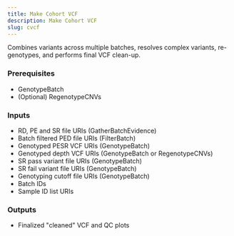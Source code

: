 ```yaml
---
title: Make Cohort VCF
description: Make Cohort VCF
slug: cvcf
---
```


Combines variants across multiple batches, resolves complex variants, 
re-genotypes, and performs final VCF clean-up.

### Prerequisites

- GenotypeBatch
- (Optional) RegenotypeCNVs

### Inputs

- RD, PE and SR file URIs (GatherBatchEvidence)
- Batch filtered PED file URIs (FilterBatch)
- Genotyped PESR VCF URIs (GenotypeBatch)
- Genotyped depth VCF URIs (GenotypeBatch or RegenotypeCNVs)
- SR pass variant file URIs (GenotypeBatch)
- SR fail variant file URIs (GenotypeBatch)
- Genotyping cutoff file URIs (GenotypeBatch)
- Batch IDs
- Sample ID list URIs

### Outputs

- Finalized "cleaned" VCF and QC plots